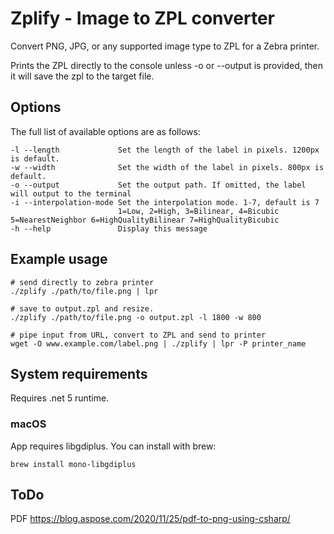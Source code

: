 # Zplify - Image to ZPL converter

Convert PNG, JPG, or any supported image type to ZPL for a Zebra printer.

Prints the ZPL directly to the console unless -o or --output is provided, then it will save the zpl to the
target file.

## Options

The full list of available options are as follows:

```shell
-l --length             Set the length of the label in pixels. 1200px is default.  
-w --width              Set the width of the label in pixels. 800px is default.  
-o --output             Set the output path. If omitted, the label will output to the terminal 
-i --interpolation-mode Set the interpolation mode. 1-7, default is 7
                        1=Low, 2=High, 3=Bilinear, 4=Bicubic 5=NearestNeighbor 6=HighQualityBilinear 7=HighQualityBicubic
-h --help               Display this message  
```

## Example usage

```shell
# send directly to zebra printer
./zplify ./path/to/file.png | lpr
```

```shell
# save to output.zpl and resize.
./zplify ./path/to/file.png -o output.zpl -l 1800 -w 800
```

```shell
# pipe input from URL, convert to ZPL and send to printer
wget -O www.example.com/label.png | ./zplify | lpr -P printer_name
```

## System requirements

Requires .net 5 runtime.

### macOS
App requires libgdiplus. You can install with brew:
```shell
brew install mono-libgdiplus
```

## ToDo
PDF https://blog.aspose.com/2020/11/25/pdf-to-png-using-csharp/

